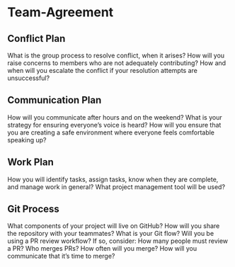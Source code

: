 # Team-Agreement

## Conflict Plan

What is the group process to resolve conflict, when it arises?
How will you raise concerns to members who are not adequately contributing?
How and when will you escalate the conflict if your resolution attempts are unsuccessful?

## Communication Plan

How will you communicate after hours and on the weekend?
What is your strategy for ensuring everyone’s voice is heard?
How will you ensure that you are creating a safe environment where everyone feels comfortable speaking up?

## Work Plan

How you will identify tasks, assign tasks, know when they are complete, and manage work in general?
What project management tool will be used?

## Git Process

What components of your project will live on GitHub?
How will you share the repository with your teammates?
What is your Git flow?
Will you be using a PR review workflow? If so, consider:
How many people must review a PR?
Who merges PRs?
How often will you merge?
How will you communicate that it’s time to merge?
